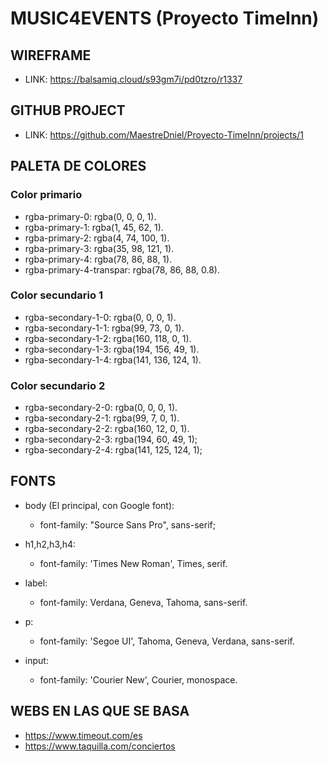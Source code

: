 # MUSIC4EVENTS (Proyecto TimeInn)

## WIREFRAME

- LINK: https://balsamiq.cloud/s93gm7i/pd0tzro/r1337

## GITHUB PROJECT

- LINK: https://github.com/MaestreDniel/Proyecto-TimeInn/projects/1

## PALETA DE COLORES

### Color primario

- rgba-primary-0: rgba(0, 0, 0, 1).
- rgba-primary-1: rgba(1, 45, 62, 1).
- rgba-primary-2: rgba(4, 74, 100, 1).
- rgba-primary-3: rgba(35, 98, 121, 1).
- rgba-primary-4: rgba(78, 86, 88, 1).
- rgba-primary-4-transpar: rgba(78, 86, 88, 0.8).

### Color secundario 1

- rgba-secondary-1-0: rgba(0, 0, 0, 1).
- rgba-secondary-1-1: rgba(99, 73, 0, 1).
- rgba-secondary-1-2: rgba(160, 118, 0, 1).
- rgba-secondary-1-3: rgba(194, 156, 49, 1).
- rgba-secondary-1-4: rgba(141, 136, 124, 1).

### Color secundario 2

- rgba-secondary-2-0: rgba(0, 0, 0, 1).
- rgba-secondary-2-1: rgba(99, 7, 0, 1).
- rgba-secondary-2-2: rgba(160, 12, 0, 1).
- rgba-secondary-2-3: rgba(194, 60, 49, 1);
- rgba-secondary-2-4: rgba(141, 125, 124, 1);

## FONTS

- body (El principal, con Google font):

  - font-family: "Source Sans Pro", sans-serif;

- h1,h2,h3,h4:

  - font-family: 'Times New Roman', Times, serif.

- label:

  - font-family: Verdana, Geneva, Tahoma, sans-serif.

- p:

  - font-family: 'Segoe UI', Tahoma, Geneva, Verdana, sans-serif.

- input:

  - font-family: 'Courier New', Courier, monospace.

## WEBS EN LAS QUE SE BASA

- https://www.timeout.com/es
- https://www.taquilla.com/conciertos
